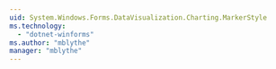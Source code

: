 ```yaml
---
uid: System.Windows.Forms.DataVisualization.Charting.MarkerStyle
ms.technology: 
  - "dotnet-winforms"
ms.author: "mblythe"
manager: "mblythe"
---
```

